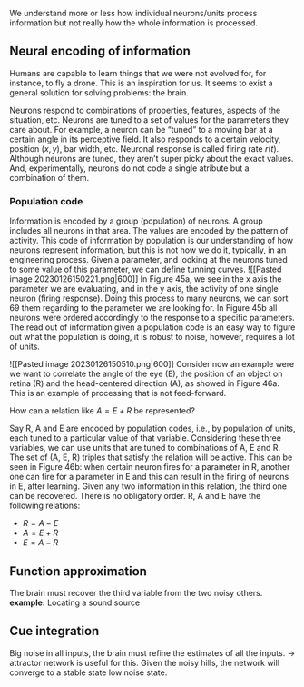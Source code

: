 We understand more or less how individual neurons/units process information but not really how the whole information is processed.

## Neural encoding of information
Humans are capable to learn things that we were not evolved for, for instance, to fly a drone. This is an inspiration for us. It seems to exist a general solution for solving problems: the brain. 

Neurons respond to combinations of properties, features, aspects of the situation, etc. Neurons are tuned to a set of values for the parameters they care about. For example, a neuron can be “tuned” to a moving bar at a certain angle in its perceptive field. It also responds to a certain velocity, position $(x,y)$, bar width, etc. Neuronal response is called firing rate $r(t)$. Although neurons are tuned, they aren’t super picky about the exact values. And, experimentally, neurons do not code a single atribute but a combination of them.

### Population code 
Information is encoded by a group (population) of neurons. A group includes all neurons in that area. The values are encoded by the pattern of activity. This code of information by population is our understanding of how neurons represent information, but this is not how we do it, typically, in an engineering process. Given a parameter, and looking at the neurons tuned to some value of this parameter, we can define tunning curves. 
![[Pasted image 20230126150221.png|600]]
In Figure 45a, we see in the x axis the parameter we are evaluating, and in the y axis, the activity of one single neuron (firing response). Doing this process to many neurons, we can sort 69 them regarding to the parameter we are looking for. In Figure 45b all neurons were ordered accordingly to the response to a specific parameters. The read out of information given a population code is an easy way to figure out what the population is doing, it is robust to noise, however, requires a lot of units.


![[Pasted image 20230126150510.png|600]]
Consider now an example were we want to correlate the angle of the eye (E), the position of an object on retina (R) and the head-centered direction (A), as showed in Figure 46a. This is an example of processing that is not feed-forward. 

How can a relation like $A = E + R$ be represented? 

Say R, A and E are encoded by population codes, i.e., by population of units, each tuned to a particular value of that variable. Considering these three variables, we can use units that are tuned to combinations of A, E and R. The set of (A, E, R) triples that satisfy the relation will be active. This can be seen in Figure 46b: when certain neuron fires for a parameter in R, another one can fire for a parameter in E and this can result in the firing of neurons in E, after learning. Given any two information in this relation, the third one can be recovered. There is no obligatory order. R, A and E have the following relations: 
- $R = A − E$
- $A = E + R$
- $E = A − R$

## Function approximation
The brain must recover the third variable from the two noisy others. 
**example:** Locating a sound source

## Cue integration
Big noise in all inputs, the brain must refine the estimates of all the inputs. -> attractor network is useful for this. Given the noisy hills, the network will converge to a stable state low noise state.